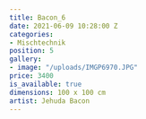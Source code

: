 ```yaml
---
title: Bacon_6
date: 2021-06-09 10:28:00 Z
categories:
- Mischtechnik
position: 5
gallery:
- image: "/uploads/IMGP6970.JPG"
price: 3400
is_available: true
dimensions: 100 x 100 cm
artist: Jehuda Bacon
---
```


